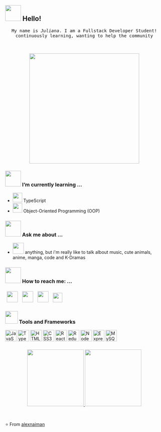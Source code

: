 ## <img src="https://raw.githubusercontent.com/alexnaiman/alexnaiman/master/resources/welcomeglitch.gif" width="50px" /> Hello!

<p align="center" >
  <samp>
    My name is <em>Juliana</em>. I am a Fullstack  Developer Student!
          <br/>
continuously learning, wanting to help the community
  </samp>
  <br/>
  <br/>
  <br/>
</p>
<p align="center">
  <img src="https://super.abril.com.br/wp-content/uploads/2016/09/super_imggato_digitando_0.gif" width="350">
</p>

### <img src="https://raw.githubusercontent.com/alexnaiman/alexnaiman/master/resources/Confused_Dog.gif" height="50px" /> I’m currently learning ...
- <img src="https://cdn.icon-icons.com/icons2/2415/PNG/512/typescript_original_logo_icon_146317.png" width="30px" /> TypeScript
- <img src="https://cdn4.iconfinder.com/data/icons/technology-83/1000/object_programming_development_oriented_developer_object-oriented_programming_software-512.png" height="30px" /> Object-Oriented Programming (OOP)

### <img src="https://raw.githubusercontent.com/alexnaiman/alexnaiman/master/resources/question.png" width="50px" />  Ask me about ...
- <img src="https://raw.githubusercontent.com/alexnaiman/alexnaiman/master/resources/chat.gif" height="35px" /> anything, but i'm really like to talk albout music, cute animals, anime, manga, code and K-Dramas
### <img src="https://raw.githubusercontent.com/alexnaiman/alexnaiman/master/resources/bongocat.gif" width="50px" /> How to reach me: ...
<p align="left">
<a href="https://twitter.com/_jubsmi">
    <img src="https://raw.githubusercontent.com/alexnaiman/alexnaiman/master/resources/twitter.svg" height="35px" style="margin: 5px;"/></a>
  <a href="https://www.instagram.com/julianamiranda.92/">
    <img src="https://raw.githubusercontent.com/alexnaiman/alexnaiman/master/resources/instagram.webp" height="35px" style="margin: 5px;"/></a>
  <a href="https://www.linkedin.com/in/julianamirandams/">
    <img src="https://raw.githubusercontent.com/alexnaiman/alexnaiman/master/resources/linkedin.webp" height="35px" style="margin: 5px;"/></a>
  <a href="mailto:juliana.ms@live.com">
    <img src="https://raw.githubusercontent.com/alexnaiman/alexnaiman/master/resources/gmail.png" height="30px" style="margin: 5px;"/></a>
</p>

### <img src="https://raw.githubusercontent.com/alexnaiman/alexnaiman/master/resources/pickaxe.png" width="40px" /> Tools and Frameworks
<p align="left">
<a href="https://developer.mozilla.org/en-US/docs/Web/JavaScript" target="_blank" rel="noreferrer"><img src="https://raw.githubusercontent.com/danielcranney/readme-generator/main/public/icons/skills/javascript-colored.svg" width="36" height="36" alt="JavaScript" /></a>
<a href="https://www.typescriptlang.org/" target="_blank" rel="noreferrer"><img src="https://raw.githubusercontent.com/danielcranney/readme-generator/main/public/icons/skills/typescript-colored.svg" width="36" height="36" alt="TypeScript" /></a>
<a href="https://developer.mozilla.org/en-US/docs/Glossary/HTML5" target="_blank" rel="noreferrer"><img src="https://raw.githubusercontent.com/danielcranney/readme-generator/main/public/icons/skills/html5-colored.svg" width="36" height="36" alt="HTML5" /></a>
<a href="https://www.w3.org/TR/CSS/#css" target="_blank" rel="noreferrer"><img src="https://raw.githubusercontent.com/danielcranney/readme-generator/main/public/icons/skills/css3-colored.svg" width="36" height="36" alt="CSS3" /></a>
<a href="https://reactjs.org/" target="_blank" rel="noreferrer"><img src="https://raw.githubusercontent.com/danielcranney/readme-generator/main/public/icons/skills/react-colored.svg" width="36" height="36" alt="React" /></a>
<a href="https://redux.js.org/" target="_blank" rel="noreferrer"><img src="https://raw.githubusercontent.com/danielcranney/readme-generator/main/public/icons/skills/redux-colored.svg" width="36" height="36" alt="Redux" /></a>
<a href="https://nodejs.org/en/" target="_blank" rel="noreferrer"><img src="https://raw.githubusercontent.com/danielcranney/readme-generator/main/public/icons/skills/nodejs-colored.svg" width="36" height="36" alt="NodeJS" /></a>
<a href="https://expressjs.com/" target="_blank" rel="noreferrer"><img src="https://raw.githubusercontent.com/danielcranney/readme-generator/main/public/icons/skills/express-colored.svg" width="36" height="36" alt="Express" /></a>
<a href="https://www.mysql.com/" target="_blank" rel="noreferrer"><img src="https://raw.githubusercontent.com/danielcranney/readme-generator/main/public/icons/skills/mysql-colored.svg" width="36" height="36" alt="MySQL" /></a>
</p>


###
<p align="center">
<a href="https://github.com/julianamiranda">
  <img height="180em" src="https://github-readme-stats-eight-theta.vercel.app/api?username=julianamiranda&show_icons=true&theme=algolia&include_all_commits=true&count_private=true"/>
  <img height="180em" src="https://github-readme-stats-eight-theta.vercel.app/api/top-langs/?username=julianamiranda&layout=compact&langs_count=8&theme=algolia"/>
</a>
</p>
<br/>

⭐️ From [alexnaiman](https://github.com/alexnaiman)
